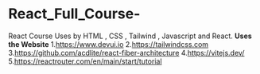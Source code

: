 # React_Full_Course-
React Course Uses by HTML , CSS , Tailwind , Javascript and React.
**Uses the Website**
1.https://www.devui.io 
2.https://tailwindcss.com
3.https://github.com/acdlite/react-fiber-architecture
4.https://vitejs.dev/
5.https://reactrouter.com/en/main/start/tutorial
